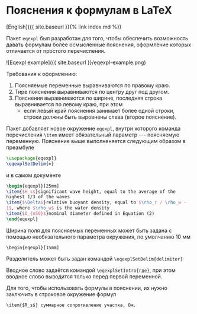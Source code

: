 Пояснения к формулам в LaTeX
========

[English]({{ site.baseurl }}{% link index.md %})

Пакет `eqexpl` был разработан для того, чтобы обеспечить возможность
давать формулам более осмысленные пояснения, оформление которых
отличается от простого перечисления.

![Eqexpl example]({{ site.baseurl }}/eqexpl-example.png)

Требования к оформлению:
1. Поясняемые переменные выравниваются по правому краю.
2. Тире пояснения выравниваются по центру друг под другом.
3. Пояснения выравниваются по ширине, последняя строка выравнивается
   по левому краю, при этом
   - если левый край пояснения занимает более одной строки, строки
     должны быть выровнены слева (второе пояснение).

Пакет добавляет новое окружение `eqexpl`, внутри которого команда
перечисления `\item` имеет обязательный параметр --- поясняемую
переменную.  Пояснение выше выполненяется следующим образом в
преамбуле

```latex
\usepackage{eqexpl}
\eqexplSetDelim{=}
```

и в самом документе

```latex
\begin{eqexpl}[25mm]
\item{$H_s$}significant wave height, equal to the average of the
highest 1/3 of the waves
\item{$\Delta$}relative buoyant density, equal to $\rho_r / \rho_w -
1$, where $\rho_w$ is the water density
\item{$D_{n50}$}nominal diameter defined in Equation (2)
\end{eqexpl}
```

Ширина поля для поясняемых переменных может быть задана с помощью
необязательного параметра окружения, по умолчанию 10 мм

    \begin{eqexpl}[15mm]

Разделитель может быть задан командой `\eqexplSetDelim{delimiter}`

Вводное слово задаётся командой `\eqexplSetIntro{где}`, при этом
вводное слово выводится только перед первой переменной.

Для того, чтобы использовать формулы в пояснении, их нужно заключить в
строковое окружение формул

    \item{$R_s$} суммарное сопротивление участка, Ом.
